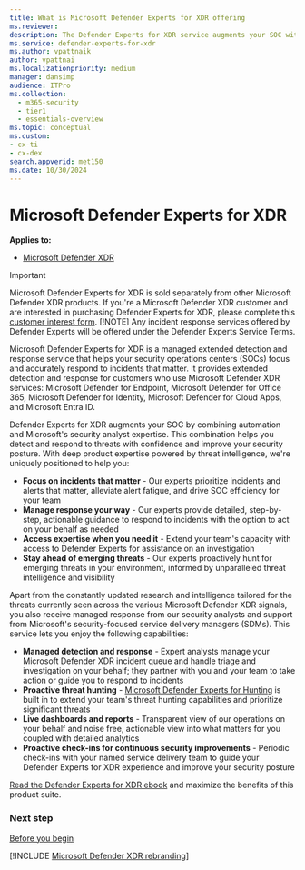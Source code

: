 ```yaml
---
title: What is Microsoft Defender Experts for XDR offering
ms.reviewer:
description: The Defender Experts for XDR service augments your SOC with a combination of automation and human expertise.
ms.service: defender-experts-for-xdr
ms.author: vpattnaik
author: vpattnai
ms.localizationpriority: medium
manager: dansimp
audience: ITPro
ms.collection:
  - m365-security
  - tier1
  - essentials-overview
ms.topic: conceptual
ms.custom: 
- cx-ti
- cx-dex
search.appverid: met150
ms.date: 10/30/2024
---
```


# Microsoft Defender Experts for XDR

**Applies to:**

- [Microsoft Defender XDR](microsoft-365-defender.md)

> [!IMPORTANT]
> Microsoft Defender Experts for XDR is sold separately from other Microsoft Defender XDR products. If you're a Microsoft Defender XDR customer and are interested in purchasing Defender Experts for XDR, please complete this [customer interest form](https://aka.ms/IWantDefenderExperts).
> [!NOTE]
> Any incident response services offered by Defender Experts will be offered under the Defender Experts Service Terms.

Microsoft Defender Experts for XDR is a managed extended detection and response service that helps your security operations centers (SOCs) focus and accurately respond to incidents that matter. It provides extended detection and response for customers who use Microsoft Defender XDR services: Microsoft Defender for Endpoint, Microsoft Defender for Office 365, Microsoft Defender for Identity, Microsoft Defender for Cloud Apps, and Microsoft Entra ID.

Defender Experts for XDR augments your SOC by combining automation and Microsoft's security analyst expertise. This combination helps you detect and respond to threats with confidence and improve your security posture. With deep product expertise powered by threat intelligence, we're uniquely positioned to help you:

- **Focus on incidents that matter** - Our experts prioritize incidents and alerts that matter, alleviate alert fatigue, and drive SOC efficiency for your team
- **Manage response your way** - Our experts provide detailed, step-by-step, actionable guidance to respond to incidents with the option to act on your behalf as needed
- **Access expertise when you need it** - Extend your team's capacity with access to Defender Experts for assistance on an investigation
- **Stay ahead of emerging threats** - Our experts proactively hunt for emerging threats in your environment, informed by unparalleled threat intelligence and visibility

Apart from the constantly updated research and intelligence tailored for the threats currently seen across the various Microsoft Defender XDR signals, you also receive managed response from our security analysts and support from Microsoft's security-focused service delivery managers (SDMs). This service lets you enjoy the following capabilities:

- **Managed detection and response** - Expert analysts manage your Microsoft Defender XDR incident queue and handle triage and investigation on your behalf; they partner with you and your team to take action or guide you to respond to incidents
- **Proactive threat hunting** - [Microsoft Defender Experts for Hunting](defender-experts-for-hunting.md) is built in to extend your team's threat hunting capabilities and prioritize significant threats
- **Live dashboards and reports** - Transparent view of our operations on your behalf and noise free, actionable view into what matters for you coupled with detailed analytics
- **Proactive check-ins for continuous security improvements** - Periodic check-ins with your named service delivery team to guide your Defender Experts for XDR experience and improve your security posture

[Read the Defender Experts for XDR ebook](https://cdn-dynmedia-1.microsoft.com/is/content/microsoftcorp/microsoft/final/en-us/microsoft-brand/documents/Defender-Experts-for-XDR-eBook-Final.pdf) and maximize the benefits of this product suite. 

### Next step

[Before you begin](before-you-begin-xdr.md)

[!INCLUDE [Microsoft Defender XDR rebranding](../includes/defender-m3d-techcommunity.md)]
